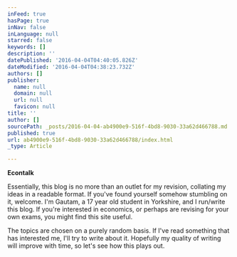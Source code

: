 ```yaml
---
inFeed: true
hasPage: true
inNav: false
inLanguage: null
starred: false
keywords: []
description: ''
datePublished: '2016-04-04T04:40:05.826Z'
dateModified: '2016-04-04T04:38:23.732Z'
authors: []
publisher:
  name: null
  domain: null
  url: null
  favicon: null
title: ''
author: []
sourcePath: _posts/2016-04-04-ab4900e9-516f-4bd8-9030-33a62d466788.md
published: true
url: ab4900e9-516f-4bd8-9030-33a62d466788/index.html
_type: Article

---
```

**Econtalk**

Essentially, this blog is no more than an outlet for my revision, collating my ideas in a readable format. If you've found yourself somehow stumbling on it, welcome. I'm Gautam, a 17 year old student in Yorkshire, and I run/write this blog. If you're interested in economics, or perhaps are revising for your own exams, you might find this site useful.

The topics are chosen on a  purely random basis. If I've read something that has interested me, I'll try to write about it. Hopefully my quality of writing will improve with time, so let's see how this plays out.